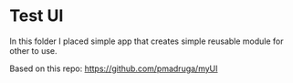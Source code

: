 # Test UI

In this folder I placed simple app that creates simple reusable module for other to use.

Based on this repo: https://github.com/pmadruga/myUI
